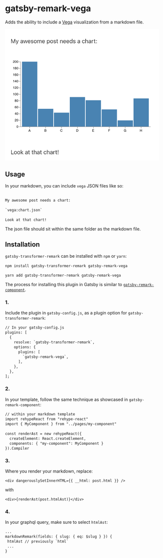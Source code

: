 # gatsby-remark-vega

Adds the ability to include a [Vega](https://vega.github.io/vega/) visualization from a markdown file.

![An example of an embedded Vega visualization](chart.png)

## Usage

In your markdown, you can include `vega` JSON files like so:

```

My awesome post needs a chart:

`vega:chart.json`

Look at that chart!

```

The json file should sit within the same folder as the markdown file.

## Installation

`gatsby-transformer-remark` can be installed with `npm` or `yarn`:

`npm install gatsby-transformer-remark gatsby-remark-vega`

`yarn add gatsby-transformer-remark gatsby-remark-vega`

The process for installing this plugin in Gatsby is similar to [`gatsby-remark-component`](https://github.com/hebilicious/gatsby-remark-component).

### 1.
Include the plugin in `gatsby-config.js`, as a plugin option for `gatsby-transformer-remark`:
```
// In your gatsby-config.js
plugins: [
  {
    resolve: `gatsby-transformer-remark`,
    options: {
      plugins: [
        `gatsby-remark-vega`,
      ],
    },
  },
];
```

### 2.
In your template, follow the same technique as showcased in `gatsby-remark-component`:

```
// within your markdown template
import rehypeReact from "rehype-react"
import { MyComponent } from "../pages/my-component"

const renderAst = new rehypeReact({
  createElement: React.createElement,
  components: { "my-component": MyComponent }
}).Compiler
```

### 3.
Where you render your markdown, replace:

```
<div dangerouslySetInnerHTML={{ __html: post.html }} />
```

with

```
<div>{renderAst(post.htmlAst)}</div>
```

### 4.
In your graphql query, make sure to select `htmlAst`:

```
...
markdownRemark(fields: { slug: { eq: $slug } }) {
 htmlAst // previously `html`
 ...
}
```
